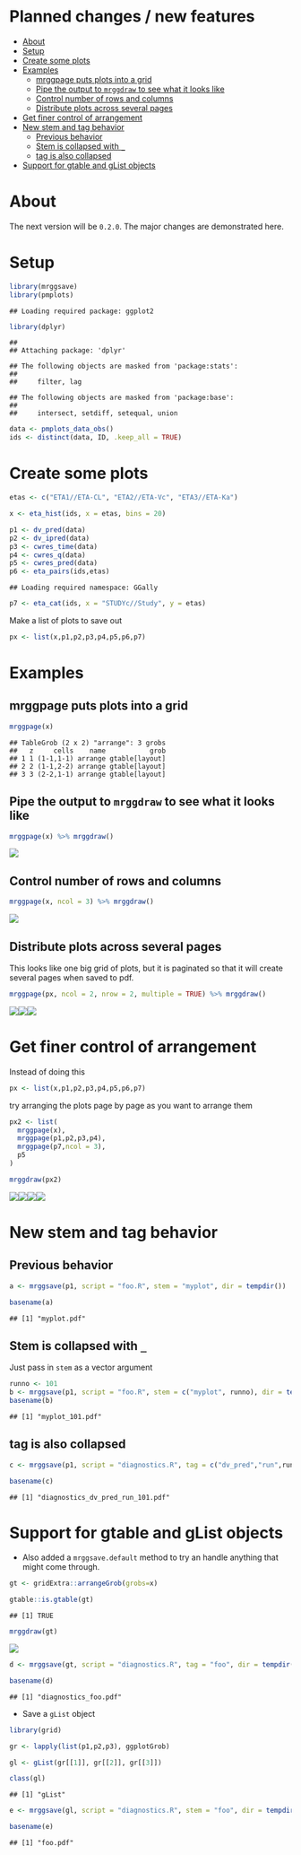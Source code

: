 Planned changes / new features
================

-   [About](#about)
-   [Setup](#setup)
-   [Create some plots](#create-some-plots)
-   [Examples](#examples)
    -   [mrggpage puts plots into a grid](#mrggpage-puts-plots-into-a-grid)
    -   [Pipe the output to `mrggdraw` to see what it looks like](#pipe-the-output-to-mrggdraw-to-see-what-it-looks-like)
    -   [Control number of rows and columns](#control-number-of-rows-and-columns)
    -   [Distribute plots across several pages](#distribute-plots-across-several-pages)
-   [Get finer control of arrangement](#get-finer-control-of-arrangement)
-   [New stem and tag behavior](#new-stem-and-tag-behavior)
    -   [Previous behavior](#previous-behavior)
    -   [Stem is collapsed with `_`](#stem-is-collapsed-with-_)
    -   [tag is also collapsed](#tag-is-also-collapsed)
-   [Support for gtable and gList objects](#support-for-gtable-and-glist-objects)

About
=====

The next version will be `0.2.0`. The major changes are demonstrated here.

Setup
=====

``` r
library(mrggsave)
library(pmplots)
```

    ## Loading required package: ggplot2

``` r
library(dplyr)
```

    ## 
    ## Attaching package: 'dplyr'

    ## The following objects are masked from 'package:stats':
    ## 
    ##     filter, lag

    ## The following objects are masked from 'package:base':
    ## 
    ##     intersect, setdiff, setequal, union

``` r
data <- pmplots_data_obs()
ids <- distinct(data, ID, .keep_all = TRUE)
```

Create some plots
=================

``` r
etas <- c("ETA1//ETA-CL", "ETA2//ETA-Vc", "ETA3//ETA-Ka")

x <- eta_hist(ids, x = etas, bins = 20)

p1 <- dv_pred(data)
p2 <- dv_ipred(data)
p3 <- cwres_time(data)
p4 <- cwres_q(data)
p5 <- cwres_pred(data)
p6 <- eta_pairs(ids,etas)
```

    ## Loading required namespace: GGally

``` r
p7 <- eta_cat(ids, x = "STUDYc//Study", y = etas)
```

Make a list of plots to save out

``` r
px <- list(x,p1,p2,p3,p4,p5,p6,p7)
```

Examples
========

mrggpage puts plots into a grid
-------------------------------

``` r
mrggpage(x) 
```

    ## TableGrob (2 x 2) "arrange": 3 grobs
    ##   z     cells    name           grob
    ## 1 1 (1-1,1-1) arrange gtable[layout]
    ## 2 2 (1-1,2-2) arrange gtable[layout]
    ## 3 3 (2-2,1-1) arrange gtable[layout]

Pipe the output to `mrggdraw` to see what it looks like
-------------------------------------------------------

``` r
mrggpage(x) %>% mrggdraw()
```

![](inst/img/next-release-unnamed-chunk-6-1.png)

Control number of rows and columns
----------------------------------

``` r
mrggpage(x, ncol = 3) %>% mrggdraw()
```

![](inst/img/next-release-unnamed-chunk-7-1.png)

Distribute plots across several pages
-------------------------------------

This looks like one big grid of plots, but it is paginated so that it will create several pages when saved to pdf.

``` r
mrggpage(px, ncol = 2, nrow = 2, multiple = TRUE) %>% mrggdraw()
```

![](inst/img/next-release-unnamed-chunk-8-1.png)![](inst/img/next-release-unnamed-chunk-8-2.png)![](inst/img/next-release-unnamed-chunk-8-3.png)

Get finer control of arrangement
================================

Instead of doing this

``` r
px <- list(x,p1,p2,p3,p4,p5,p6,p7)
```

try arranging the plots page by page as you want to arrange them

``` r
px2 <- list(
  mrggpage(x),
  mrggpage(p1,p2,p3,p4),
  mrggpage(p7,ncol = 3),
  p5
)

mrggdraw(px2)
```

![](inst/img/next-release-unnamed-chunk-10-1.png)![](inst/img/next-release-unnamed-chunk-10-2.png)![](inst/img/next-release-unnamed-chunk-10-3.png)![](inst/img/next-release-unnamed-chunk-10-4.png)

New stem and tag behavior
=========================

Previous behavior
-----------------

``` r
a <- mrggsave(p1, script = "foo.R", stem = "myplot", dir = tempdir())

basename(a)
```

    ## [1] "myplot.pdf"

Stem is collapsed with `_`
--------------------------

Just pass in `stem` as a vector argument

``` r
runno <- 101
b <- mrggsave(p1, script = "foo.R", stem = c("myplot", runno), dir = tempdir())
basename(b)
```

    ## [1] "myplot_101.pdf"

tag is also collapsed
---------------------

``` r
c <- mrggsave(p1, script = "diagnostics.R", tag = c("dv_pred","run",runno), dir = tempdir())

basename(c)
```

    ## [1] "diagnostics_dv_pred_run_101.pdf"

Support for gtable and gList objects
====================================

-   Also added a `mrggsave.default` method to try an handle anything that might come through.

``` r
gt <- gridExtra::arrangeGrob(grobs=x)

gtable::is.gtable(gt)
```

    ## [1] TRUE

``` r
mrggdraw(gt)
```

![](inst/img/next-release-unnamed-chunk-14-1.png)

``` r
d <- mrggsave(gt, script = "diagnostics.R", tag = "foo", dir = tempdir())

basename(d)
```

    ## [1] "diagnostics_foo.pdf"

-   Save a `gList` object

``` r
library(grid)

gr <- lapply(list(p1,p2,p3), ggplotGrob)

gl <- gList(gr[[1]], gr[[2]], gr[[3]])

class(gl)
```

    ## [1] "gList"

``` r
e <- mrggsave(gl, script = "diagnostics.R", stem = "foo", dir = tempdir())

basename(e)
```

    ## [1] "foo.pdf"
